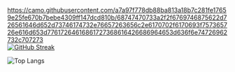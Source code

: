 https://camo.githubusercontent.com/a7a97f778db88ba813a18b7c281fe17659e25fe670b7bebe4309ff147dcd810b/68747470733a2f2f6769746875622d726561646d652d73746174732e76657263656c2e6170702f6170693f757365726e616d653d77617264616861727368616426686964653d636f6e74726962732c707273      
  [![GitHub Streak](https://streak-stats.demolab.com/?user=OsaidAliKhan&theme=dark)](https://git.io/streak-stats)         




  ![Top Langs](https://github-readme-stats.vercel.app/api/top-langs/?username=OsaidAliKhan&langs_count=10&layout=compact&title_color=fff&text_color=00e7ff&bg_color=151515)

